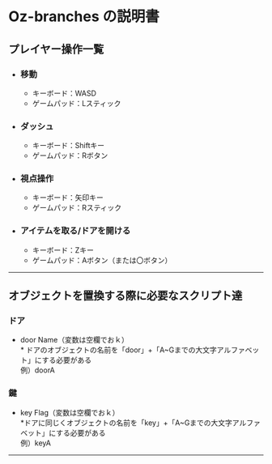 # Oz-branches の説明書

## プレイヤー操作一覧
- ### 移動
  - キーボード：WASD
  - ゲームパッド：Lスティック
- ### ダッシュ
  - キーボード：Shiftキー
  - ゲームパッド：Rボタン
- ### 視点操作
  - キーボード：矢印キー
  - ゲームパッド：Rスティック
- ### アイテムを取る/ドアを開ける
  - キーボード：Zキー
  - ゲームパッド：Aボタン（または〇ボタン）
*** 
## オブジェクトを置換する際に必要なスクリプト達
### ドア
* door Name（変数は空欄でおｋ）  
\* ドアのオブジェクトの名前を「door」+「A~Gまでの大文字アルファベット」にする必要がある  
 例）doorA

### 鍵
* key Flag（変数は空欄でおｋ）  
\*ドアに同じくオブジェクトの名前を「key」+「A~Gまでの大文字アルファベット」にする必要がある  
 例）keyA
*** 



